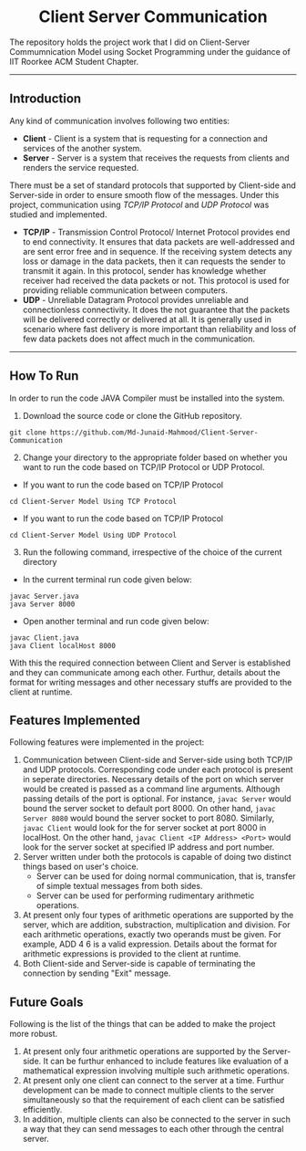 # <div align = "center"> Client Server Communication  </div>
The repository holds the project work that I did on Client-Server Commumnication Model using Socket Programming under the guidance of IIT Roorkee ACM Student Chapter.

---

## <div align = "left"> Introduction </div>
Any kind of communication involves following two entities:

- **Client** - Client is a system that is requesting for a connection and services of the another system.
- **Server** - Server is a system that receives the requests from clients and renders the service requested.

There must be a set of standard protocols that supported by Client-side and Server-side in order to ensure smooth flow of the messages. Under this project, communication using *TCP/IP Protocol* and *UDP Protocol* was studied and implemented.

- **TCP/IP** - Transmission Control Protocol/ Internet Protocol provides end to end connectivity. It ensures that data packets are well-addressed and are sent error free and in sequence. If the receiving system detects any loss or damage in the data packets, then it can requests the sender to transmit it again. In this protocol, sender has knowledge whether receiver had received the data packets or not. This protocol is used for providing reliable communication between computers.
- **UDP** - Unreliable Datagram Protocol provides unreliable and connectionless connectivity. It does the not guarantee that the packets will be delivered correctly or delivered at all. It is generally used in scenario where fast delivery is more important than reliability and loss of few data packets does not affect much in the communication.

---

## <div align = "left"> How To Run </div>
In order to run the code JAVA Compiler must be installed into the system.

1. Download the source code or clone the GitHub repository.

```
git clone https://github.com/Md-Junaid-Mahmood/Client-Server-Communication
```

2. Change your directory to the appropriate folder based on whether you want to run the code based on TCP/IP Protocol or UDP Protocol.

- If you want to run the code based on TCP/IP Protocol

```
cd Client-Server Model Using TCP Protocol
```
- If you want to run the code based on TCP/IP Protocol

```
cd Client-Server Model Using UDP Protocol
```

3. Run the following command, irrespective of the choice of the current directory

  - In the current terminal run code given below:
  ```
  javac Server.java
  java Server 8000
  ```
  
  - Open another terminal and run code given below:
  ```
  javac Client.java
  java Client localHost 8000
  ```
  
With this the required connection between Client and Server is established and they can communicate among each other. Furthur, details about the format for writing messages and other necessary stuffs are provided to the client at runtime.

## <div align = "left"> Features Implemented </div>
Following features were implemented in the project:

1. Communication between Client-side and Server-side using both TCP/IP and UDP protocols. Corresponding code under each protocol is present in seperate directories. Necessary details of the port on which server would be created is passed as a command line arguments. Although passing details of the port is optional. For instance, `javac Server` would bound the server socket to default port 8000. On other hand, `javac Server 8080` would bound the server socket to port 8080. Similarly, `javac Client` would look for the for server socket at port 8000 in localHost. On the other hand, `javac Client <IP Address> <Port>` would look for the server socket at specified IP address and port number.
2. Server written under both the protocols is capable of doing two distinct things based on user's choice.
    - Server can be used for doing normal communication, that is, transfer of simple textual messages from both sides.
    - Server can be used for performing rudimentary arithmetic operations.
3. At present only four types of arithmetic operations are supported by the server, which are addition, substraction, multiplication and division. For each arithmetic operations, exactly two operands must be given. For example, ADD 4 6 is a valid expression. Details about the format for arithmetic expressions is provided to the client at runtime.
4. Both Client-side and Server-side is capable of terminating the connection by sending "Exit" message. 

## <div align = "left"> Future Goals </div>
Following is the list of the things that can be added to make the project more robust.

1. At present only four arithmetic operations are supported by the Server-side. It can be furthur enhanced to include features like evaluation of a mathematical expression involving multiple such arithmetic operations.
2. At present only one client can connect to the server at a time. Furthur development can be made to connect multiple clients to the server simultaneously so that the requirement of each client can be satisfied efficiently.
3. In addition, multiple clients can also be connected to the server in such a way that they can send messages to each other through the central server.
